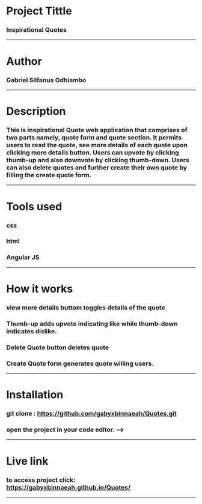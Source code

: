 # Project Tittle
### Inspirational Quotes

___

# Author
### Gabriel Silfanus Odhiambo

___
# Description

### This is inspirational Quote web application that comprises of two parts namely, quote form and quote section. It permits users to read the quote, see more details of each quote upon clicking more details button. Users can upvote by clicking thumb-up and also downvote by clicking thumb-down. Users can also delete quotes and further create their own quote by filling the create quote form.


___

# Tools used

### css
### html
### Angular JS

___

# How it works
### view more details buttom toggles details of the quote 
### Thumb-up adds upvote indicating like while thumb-down indicates dislike.
### Delete Quote button deletes quote 
### Create Quote form generates quote willing users.

___

# Installation
### git clone : https://github.com/gabyxbinnaeah/Quotes.git 
### open the project in your code editor. -->

___

 # Live link 
### to access project click: https://gabyxbinnaeah.github.io/Quotes/  

___




